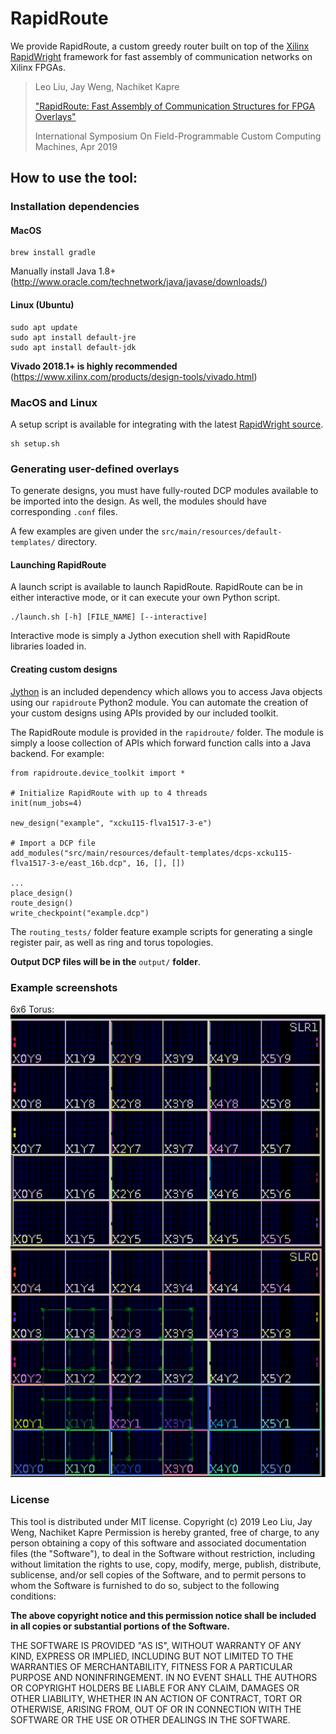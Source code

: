 # RapidRoute

We provide RapidRoute, a custom greedy router built on top of the [Xilinx RapidWright](http://www.rapidwright.io) framework for fast assembly of communication networks on Xilinx FPGAs.
> Leo Liu, Jay Weng, Nachiket Kapre
>
> ["RapidRoute: Fast Assembly of Communication Structures for FPGA Overlays"](https://nachiket.github.io/publications/rapid-route_fccm-2019.pdf)
>
> International Symposium On Field-Programmable Custom Computing Machines, Apr 2019

## How to use the tool:
### Installation dependencies
#### MacOS
```
brew install gradle
```
Manually install Java 1.8+ (http://www.oracle.com/technetwork/java/javase/downloads/)

#### Linux (Ubuntu)
```
sudo apt update
sudo apt install default-jre
sudo apt install default-jdk
```

**Vivado 2018.1+ is highly recommended** (https://www.xilinx.com/products/design-tools/vivado.html)

### MacOS and Linux
A setup script is available for integrating with the latest [RapidWright source](https://github.com/Xilinx/RapidWright).
```
sh setup.sh
```

### Generating user-defined overlays
To generate designs, you must have fully-routed DCP modules available to be imported into the design.
As well, the modules should have corresponding `.conf` files.

A few examples are given under the `src/main/resources/default-templates/` directory.

#### Launching RapidRoute
A launch script is available to launch RapidRoute.
RapidRoute can be in either interactive mode, or it can execute your own Python script.
```
./launch.sh [-h] [FILE_NAME] [--interactive]
```
Interactive mode is simply a Jython execution shell with RapidRoute libraries loaded in.

#### Creating custom designs
[Jython](http://www.jython.org) is an included dependency which allows you to access Java objects using our `rapidroute` Python2 module.
You can automate the creation of your custom designs using APIs provided by our included toolkit.

The RapidRoute module is provided in the `rapidroute/` folder.
The module is simply a loose collection of APIs which forward function calls into a Java backend.
For example:
```
from rapidroute.device_toolkit import *

# Initialize RapidRoute with up to 4 threads
init(num_jobs=4)

new_design("example", "xcku115-flva1517-3-e")

# Import a DCP file
add_modules("src/main/resources/default-templates/dcps-xcku115-flva1517-3-e/east_16b.dcp", 16, [], [])

...
place_design()
route_design()
write_checkpoint("example.dcp")
```

The `routing_tests/` folder feature example scripts for generating a single register pair, as well as ring and torus topologies.

**Output DCP files will be in the** `output/` **folder**.

### Example screenshots
6x6 Torus:
![torus.png](screenshots/torus.png)

### License

This tool is distributed under MIT license.
Copyright (c) 2019 Leo Liu, Jay Weng, Nachiket Kapre
Permission is hereby granted, free of charge, to any person obtaining a copy of this software and associated documentation files (the "Software"), to deal in the Software without restriction, including without limitation the rights to use, copy, modify, merge, publish, distribute, sublicense, and/or sell copies of the Software, and to permit persons to whom the Software is furnished to do so, subject to the following conditions: 

**The above copyright notice and this permission notice shall be included in all copies or substantial portions of the Software.**

THE SOFTWARE IS PROVIDED "AS IS", WITHOUT WARRANTY OF ANY KIND, EXPRESS OR IMPLIED, INCLUDING BUT NOT LIMITED TO THE WARRANTIES OF MERCHANTABILITY, FITNESS FOR A PARTICULAR PURPOSE AND NONINFRINGEMENT. IN NO EVENT SHALL THE AUTHORS OR COPYRIGHT HOLDERS BE LIABLE FOR ANY CLAIM, DAMAGES OR OTHER LIABILITY, WHETHER IN AN ACTION OF CONTRACT, TORT OR OTHERWISE, ARISING FROM, OUT OF OR IN CONNECTION WITH THE SOFTWARE OR THE USE OR OTHER DEALINGS IN THE SOFTWARE.

